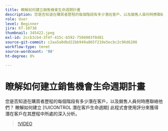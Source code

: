 ```yaml
---
title: 瞭解如何建立銷售機會生命週期計畫
description: 您是否知道在購買者歷程的每個階段有多少潛在客戶，以及銷售人員何時應聯絡他們？ 瞭解如何建立 [!UICONTROL 潛在客戶生命週期] 此程式會使用評分來獲得潛在客戶在其歷程中所處的深入分析。
role: User
level: Beginner
jira: KT-10738
thumbnail: 345422.jpeg
exl-id: 2ccb3cb4-3f4f-415c-b592-7504903f0d81
source-git-commit: c2aa5a0dbd22bb949a865f219e5ecbc2c96d6286
workflow-type: tm+mt
source-wordcount: '98'
ht-degree: 0%

---
```


# 瞭解如何建立銷售機會生命週期計畫

您是否知道在購買者歷程的每個階段有多少潛在客戶，以及銷售人員何時應聯絡他們？ 瞭解如何建立 [!UICONTROL 潛在客戶生命週期] 此程式會使用評分來獲得潛在客戶在其歷程中所處的深入分析。

>[!VIDEO](https://video.tv.adobe.com/v/345422/?quality=12&learn=on)

